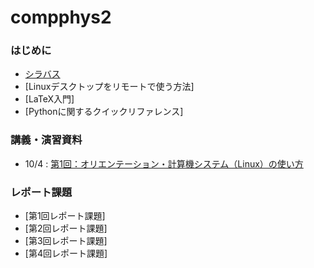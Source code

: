 # compphys2

### はじめに
* [シラバス](https://kdb.tsukuba.ac.jp/syllabi/2025/FCC2345/jpn/0)
* [Linuxデスクトップをリモートで使う方法][](./vnc/vnc.pdf)
* [LaTeX入門][](./introduction_latex/introduction_latex.pdf)
* [Pythonに関するクイックリファレンス][](./quick_ref_python/quick_ref_python.pdf)

### 講義・演習資料
* 10/4 : [第1回：オリエンテーション・計算機システム（Linux）の使い方](lecture1/lecture_material_1.pdf)

### レポート課題
* [第1回レポート課題][](lecture4/report1.pdf)
* [第2回レポート課題][](lecture6/report2.pdf)
* [第3回レポート課題][](lecture8/report3.pdf)
* [第4回レポート課題][](lecture10/report4.pdf)
